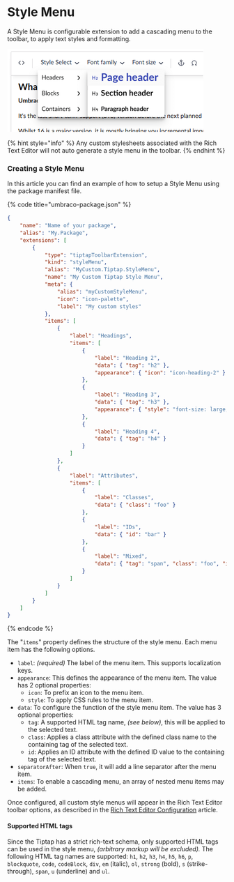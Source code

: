# Style Menu

A Style Menu is configurable extension to add a cascading menu to the toolbar, to apply text styles and formatting.

![Rich Text Editor cascading style menu](images/rte-tiptap-stylemenu.png)

{% hint style="info" %}
Any custom stylesheets associated with the Rich Text Editor will not auto generate a style menu in the toolbar.
{% endhint %}

### Creating a Style Menu

In this article you can find an example of how to setup a Style Menu using the package manifest file.

{% code title="umbraco-package.json" %}
```json
{
    "name": "Name of your package",
    "alias": "My.Package",
    "extensions": [
        {
            "type": "tiptapToolbarExtension",
            "kind": "styleMenu",
            "alias": "MyCustom.Tiptap.StyleMenu",
            "name": "My Custom Tiptap Style Menu",
            "meta": {
                "alias": "myCustomStyleMenu",
                "icon": "icon-palette",
                "label": "My custom styles"
            },
            "items": [
                {
                    "label": "Headings",
                    "items": [
                        {
                            "label": "Heading 2",
                            "data": { "tag": "h2" },
                            "appearance": { "icon": "icon-heading-2" }
                        },
                        {
                            "label": "Heading 3",
                            "data": { "tag": "h3" },
                            "appearance": { "style": "font-size: large;" }
                        },
                        {
                            "label": "Heading 4",
                            "data": { "tag": "h4" }
                        }
                    ]
                },
                {
                    "label": "Attributes",
                    "items": [
                        {
                            "label": "Classes",
                            "data": { "class": "foo" }
                        },
                        { 
                            "label": "IDs",
                            "data": { "id": "bar" }
                        },
                        {
                            "label": "Mixed",
                            "data": { "tag": "span", "class": "foo", "id": "bar" }
                        }
                    ]
                }
            ]
        }
    ]
}
```
{% endcode %}


The "`items`" property defines the structure of the style menu. Each menu item has the following options.

- `label`: _(required)_ The label of the menu item. This supports localization keys.
- `appearance`: This defines the appearance of the menu item. The value has 2 optional properties:
  - `icon`: To prefix an icon to the menu item.
  - `style`: To apply CSS rules to the menu item.
- `data`: To configure the function of the style menu item. The value has 3 optional properties:
  - `tag`: A supported HTML tag name, _(see below)_, this will be applied to the selected text.
  - `class`: Applies a class attribute with the defined class name to the containing tag of the selected text.
  - `id`: Applies an ID attribute with the defined ID value to the containing tag of the selected text.
- `separatorAfter`: When `true`, it will add a line separator after the menu item.
- `items`: To enable a cascading menu, an array of nested menu items may be added.


Once configured, all custom style menus will appear in the Rich Text Editor toolbar options, as described in the [Rich Text Editor Configuration](configuration.md) article.


#### Supported HTML tags

Since the Tiptap has a strict rich-text schema, only supported HTML tags can be used in the style menu, _(arbitrary markup will be excluded)._ The following HTML tag names are supported: `h1`, `h2`, `h3`, `h4`, `h5`, `h6`, `p`, `blockquote`, `code`, `codeBlock`, `div`, `em` (italic), `ol`, `strong` (bold), `s` (strike-through), `span`, `u` (underline) and `ul`.
